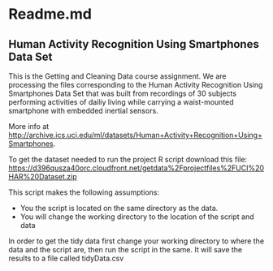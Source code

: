 
# Readme.md

## Human Activity Recognition Using Smartphones Data Set


This is the Getting and Cleaning Data course assignment.
We are processing the files corresponding to the Human Activity Recognition Using Smartphones Data Set that was built from recordings of 30 subjects performing activities of dailiy living while carrying a waist-mounted smartphone with embedded inertial sensors.

More info at <http://archive.ics.uci.edu/ml/datasets/Human+Activity+Recognition+Using+Smartphones>.

To get the dataset needed to run the project R script download this file:
<https://d396qusza40orc.cloudfront.net/getdata%2Fprojectfiles%2FUCI%20HAR%20Dataset.zip>


This script makes the following assumptions:
  * You the script is located on the same directory as the data.
  * You will change the working directory to the location of the script and data

In order to get the tidy data first change your working directory to where the data and the script are, then run the script in the same. It will save the results to a file called tidyData.csv

